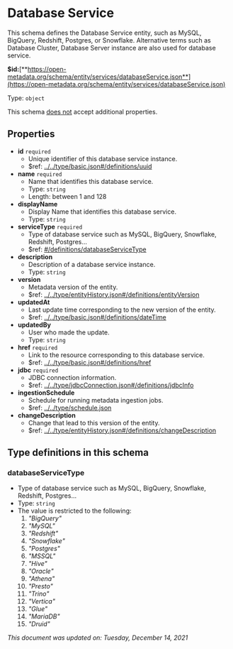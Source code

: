 # Database Service

This schema defines the Database Service entity, such as MySQL, BigQuery, Redshift, Postgres, or Snowflake. Alternative terms such as Database Cluster, Database Server instance are also used for database service.

**$id:**[**https://open-metadata.org/schema/entity/services/databaseService.json**](https://open-metadata.org/schema/entity/services/databaseService.json)

Type: `object`

This schema <u>does not</u> accept additional properties.

## Properties
- **id** `required`
  - Unique identifier of this database service instance.
  - $ref: [../../type/basic.json#/definitions/uuid](../types/basic.md#uuid)
- **name** `required`
  - Name that identifies this database service.
  - Type: `string`
  - Length: between 1 and 128
- **displayName**
  - Display Name that identifies this database service.
  - Type: `string`
- **serviceType** `required`
  - Type of database service such as MySQL, BigQuery, Snowflake, Redshift, Postgres...
  - $ref: [#/definitions/databaseServiceType](#databaseservicetype)
- **description**
  - Description of a database service instance.
  - Type: `string`
- **version**
  - Metadata version of the entity.
  - $ref: [../../type/entityHistory.json#/definitions/entityVersion](../types/entityhistory.md#entityversion)
- **updatedAt**
  - Last update time corresponding to the new version of the entity.
  - $ref: [../../type/basic.json#/definitions/dateTime](../types/basic.md#datetime)
- **updatedBy**
  - User who made the update.
  - Type: `string`
- **href** `required`
  - Link to the resource corresponding to this database service.
  - $ref: [../../type/basic.json#/definitions/href](../types/basic.md#href)
- **jdbc** `required`
  - JDBC connection information.
  - $ref: [../../type/jdbcConnection.json#/definitions/jdbcInfo](../types/jdbcconnection.md#jdbcinfo)
- **ingestionSchedule**
  - Schedule for running metadata ingestion jobs.
  - $ref: [../../type/schedule.json](../types/schedule.md)
- **changeDescription**
  - Change that lead to this version of the entity.
  - $ref: [../../type/entityHistory.json#/definitions/changeDescription](../types/entityhistory.md#changedescription)


## Type definitions in this schema

### databaseServiceType

- Type of database service such as MySQL, BigQuery, Snowflake, Redshift, Postgres...
- Type: `string`
- The value is restricted to the following: 
  1. _"BigQuery"_
  2. _"MySQL"_
  3. _"Redshift"_
  4. _"Snowflake"_
  5. _"Postgres"_
  6. _"MSSQL"_
  7. _"Hive"_
  8. _"Oracle"_
  9. _"Athena"_
  10. _"Presto"_
  11. _"Trino"_
  12. _"Vertica"_
  13. _"Glue"_
  14. _"MariaDB"_
  15. _"Druid"_


_This document was updated on: Tuesday, December 14, 2021_